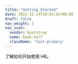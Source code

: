 ```yaml
---
title: "Getting Started"
date: 2022-12-14T19:53:42+08:00
draft: false
nav_weight: 1
nav_icon:
  vendor: bootstrap
  name: book-half
  className: 'text-primary'
---
```


了解如何开始使用 HB。

